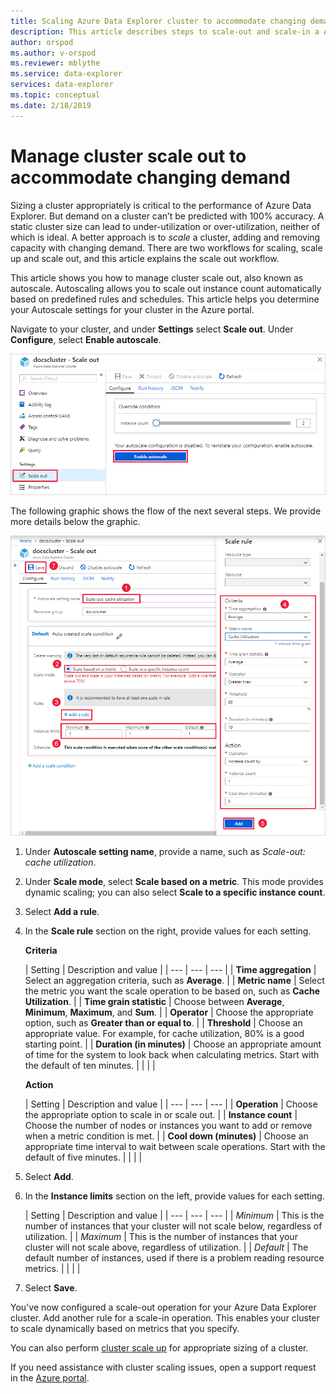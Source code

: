 ```yaml
---
title: Scaling Azure Data Explorer cluster to accommodate changing demand
description: This article describes steps to scale-out and scale-in a Azure Data Explorer cluster based on changing demand.
author: orspod
ms.author: v-orspod
ms.reviewer: mblythe
ms.service: data-explorer
services: data-explorer
ms.topic: conceptual
ms.date: 2/18/2019
---
```


# Manage cluster scale out to accommodate changing demand

Sizing a cluster appropriately is critical to the performance of Azure Data Explorer. But demand on a cluster can’t be predicted with 100% accuracy. A static cluster size can lead to under-utilization or over-utilization, neither of which is ideal. A better approach is to *scale* a cluster, adding and removing capacity with changing demand. There are two workflows for scaling, scale up and scale out, and this article explains the scale out  workflow.

This article shows you how to manage cluster scale out, also known as autoscale. Autoscaling allows you to scale out instance count automatically based on predefined rules and schedules. This article helps you determine your Autoscale settings for your cluster in the Azure portal.

Navigate to your cluster, and under **Settings** select **Scale out**. Under **Configure**, select **Enable autoscale**.

![Enable autoscale](media/manage-cluster-scaling/enable-autoscale.png)

The following graphic shows the flow of the next several steps. We provide more details below the graphic.

![Scale rule](media/manage-cluster-scaling/scale-rule.png)

1. Under **Autoscale setting name**, provide a name, such as *Scale-out: cache utilization*.

1. Under **Scale mode**, select **Scale based on a metric**. This mode provides dynamic scaling; you can also select **Scale to a specific instance count**.

1. Select **Add a rule**.

1. In the **Scale rule** section on the right, provide values for each setting.

    **Criteria**

    | Setting | Description and value |
    | --- | --- | --- |
    | **Time aggregation** | Select an aggregation criteria, such as **Average**. |
    | **Metric name** | Select the metric you want the scale operation to be based on, such as **Cache Utilization**. |
    | **Time grain statistic** | Choose between **Average**, **Minimum**, **Maximum**, and **Sum**. |
    | **Operator** | Choose the appropriate option, such as **Greater than or equal to**. |
    | **Threshold** | Choose an appropriate value. For example, for cache utilization, 80% is a good starting point. |
    | **Duration (in minutes)** | Choose an appropriate amount of time for the system to look back when calculating metrics. Start with the default of ten minutes. |
    |  |  |

    **Action**

    | Setting | Description and value |
    | --- | --- | --- |
    | **Operation** | Choose the appropriate option to scale in or scale out. |
    | **Instance count** | Choose the number of nodes or instances you want to add or remove when a metric condition is met. |
    | **Cool down (minutes)** | Choose an appropriate time interval to wait between scale operations. Start with the default of five minutes. |
    |  |  |

1. Select **Add**.

1. In the **Instance limits** section on the left, provide values for each setting.

    | Setting | Description and value |
    | --- | --- | --- |
    | *Minimum* | This is the number of instances that your cluster will not scale below, regardless of utilization. |
    | *Maximum* | This is the number of instances that your cluster will not scale above, regardless of utilization. |
    | *Default* | The default number of instances, used if there is a problem reading resource metrics. |
    |  |  |

1. Select **Save**.

You've now configured a scale-out operation for your Azure Data Explorer cluster. Add another rule for a scale-in operation. This enables your cluster to scale dynamically based on metrics that you specify.

You can also perform [cluster scale up](manage-cluster-scale-up.md) for appropriate sizing of a cluster.

If you need assistance with cluster scaling issues, open a support request in the [Azure portal](https://portal.azure.com/#blade/Microsoft_Azure_Support/HelpAndSupportBlade/overview).